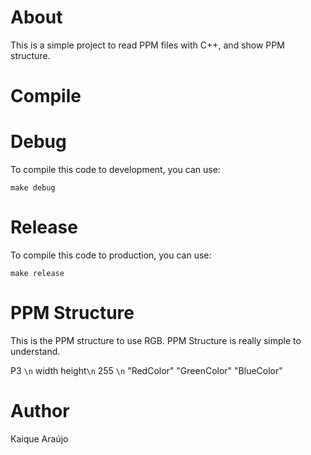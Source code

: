 # About

This is a simple project to read PPM files with C++, and show PPM structure.

# Compile 

# Debug 

To compile this code to development, you can use:

`make debug`

# Release

To compile this code to production, you can use:

`make release`

# PPM Structure

This is the PPM structure to use RGB. 
PPM Structure is really simple to understand.

P3 `\n`
width height`\n`
255 `\n`
"RedColor" "GreenColor" "BlueColor"

# Author

Kaique Araújo